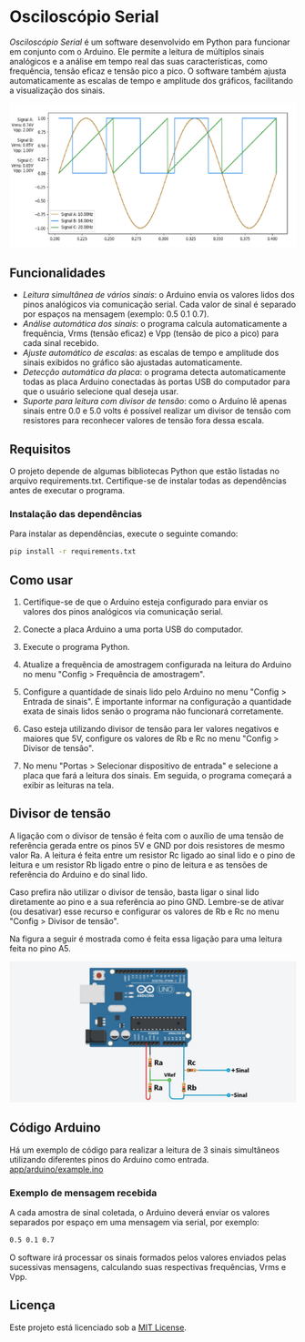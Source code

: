 # Osciloscópio Serial

*Osciloscópio Serial* é um software desenvolvido em Python para funcionar em conjunto com o Arduino. Ele permite a leitura de múltiplos sinais analógicos e a análise em tempo real das suas características, como frequência, tensão eficaz e tensão pico a pico. O software também ajusta automaticamente as escalas de tempo e amplitude dos gráficos, facilitando a visualização dos sinais.

![Interface do programa](image/osciloscopio.jpeg)

## Funcionalidades

- *Leitura simultânea de vários sinais*: o Arduino envia os valores lidos dos pinos analógicos via comunicação serial. Cada valor de sinal é separado por espaços na mensagem (exemplo: 0.5 0.1 0.7).
- *Análise automática dos sinais*: o programa calcula automaticamente a frequência, Vrms (tensão eficaz) e Vpp (tensão de pico a pico) para cada sinal recebido.
- *Ajuste automático de escalas*: as escalas de tempo e amplitude dos sinais exibidos no gráfico são ajustadas automaticamente.
- *Detecção automática da placa*: o programa detecta automaticamente todas as placa Arduino conectadas às portas USB do computador para que o usuário selecione qual deseja usar.
- *Suporte para leitura com divisor de tensão*: como o Arduíno lê apenas sinais entre 0.0 e 5.0 volts é possível realizar um divisor de tensão com resistores para reconhecer valores de tensão fora dessa escala.

## Requisitos

O projeto depende de algumas bibliotecas Python que estão listadas no arquivo requirements.txt. Certifique-se de instalar todas as dependências antes de executar o programa.

### Instalação das dependências

Para instalar as dependências, execute o seguinte comando:

```bash
pip install -r requirements.txt
```

## Como usar

1. Certifique-se de que o Arduino esteja configurado para enviar os valores dos pinos analógicos via comunicação serial.

2. Conecte a placa Arduino a uma porta USB do computador.

3. Execute o programa Python.

4. Atualize a frequência de amostragem configurada na leitura do Arduino no menu "Config > Frequência de amostragem".

5. Configure a quantidade de sinais lido pelo Arduino no menu "Config > Entrada de sinais". É importante informar na configuração a quantidade exata de sinais lidos senão o programa não funcionará corretamente.

6. Caso esteja utilizando divisor de tensão para ler valores negativos e maiores que 5V, configure os valores de Rb e Rc no menu "Config > Divisor de tensão".

7. No menu "Portas > Selecionar dispositivo de entrada" e selecione a placa que fará a leitura dos sinais. Em seguida, o programa começará a exibir as leituras na tela.

## Divisor de tensão

A ligação com o divisor de tensão é feita com o auxílio de uma tensão de referência gerada entre os pinos 5V e GND por dois resistores de mesmo valor Ra. A leitura é feita entre um resistor Rc ligado ao sinal lido e o pino de leitura e um resistor Rb ligado entre o pino de leitura e as tensões de referência do Arduino e do sinal lido.

Caso prefira não utilizar o divisor de tensão, basta ligar o sinal lido diretamente ao pino e a sua referência ao pino GND. Lembre-se de ativar (ou desativar) esse recurso e configurar os valores de Rb e Rc no menu "Config > Divisor de tensão".

Na figura a seguir é mostrada como é feita essa ligação para uma leitura feita no pino A5.

![Divisor de tensão](image/voltage_divider.jpg)

## Código Arduino

Há um exemplo de código para realizar a leitura de 3 sinais simultâneos utilizando diferentes pinos do Arduino como entrada. [app/arduino/example.ino](app/arduino/example.ino)

### Exemplo de mensagem recebida

A cada amostra de sinal coletada, o Arduino deverá enviar os valores separados por espaço em uma mensagem via serial, por exemplo:

```bash
0.5 0.1 0.7
```

O software irá processar os sinais formados pelos valores enviados pelas sucessivas mensagens, calculando suas respectivas frequências, Vrms e Vpp.

## Licença

Este projeto está licenciado sob a [MIT License](LICENSE).

